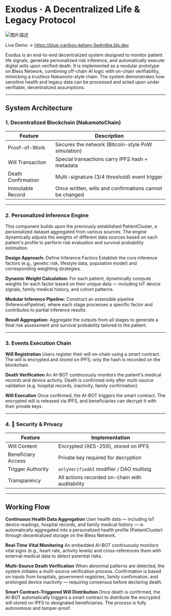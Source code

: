 # Exodus · A Decentralized Life & Legacy Protocol

![图片描述](https://github.com/stoneBuild29/picx-images-hosting/raw/master/CleanShot-2025-06-02-at-02.22.31.6pnr2qoics.gif)

Live Demo → https://blue-caribou-kelsey-5edrnlbe.bls.dev

Exodus is an end-to-end decentralized system designed to monitor patient life signals, generate personalized risk inference, and automatically execute digital wills upon verified death. It is implemented as a modular prototype on Bless Network, combining off-chain AI logic with on-chain verifiability, mimicking a trustless Nakamoto-style chain. The system demonstrates how sensitive health and legacy data can be processed and acted upon under verifiable, decentralized assumptions.

---

## System Architecture

### 1. Decentralized Blockchain (NakamotoChain)

| Feature            | Description                                             |
| ------------------ | ------------------------------------------------------- |
| Proof-of-Work      | Secures the network (Bitcoin-style PoW simulation)      |
| Will Transaction   | Special transactions carry IPFS hash + metadata         |
| Death Confirmation | Multi-signature (3/4 threshold) event trigger           |
| Immutable Record   | Once written, wills and confirmations cannot be changed |

---

### 2. Personalized Inference Engine

This component builds upon the previously established PatientCluster, a personalized dataset aggregated from various sources. The engine dynamically adjusts the weights of different data sources based on each patient's profile to perform risk evaluation and survival probability estimation.

**Design Approach:**
Define Inference Factors
Establish the core inference factors (e.g., genetic risk, lifestyle data, population model) and corresponding weighting strategies.

**Dynamic Weight Calculation:**
For each patient, dynamically compute weights for each factor based on their unique data — including IoT device signals, family medical history, and cohort patterns.

**Modular Inference Pipeline:**
Construct an extensible pipeline (InferencePipeline), where each stage processes a specific factor and contributes to partial inference results.

**Result Aggregation:**
Aggregate the outputs from all stages to generate a final risk assessment and survival probability tailored to the patient.

---

### 3. Events Execution Chain

**Will Registration**
Users register their will on-chain using a smart contract. The will is encrypted and stored on IPFS; only the hash is recorded on the blockchain.

**Death Verification**
An AI-BOT continuously monitors the patient's medical records and device activity. Death is confirmed only after multi-source validation (e.g. hospital records, inactivity, family confirmation).

**Will Execution**
Once confirmed, the AI-BOT triggers the smart contract. The encrypted will is released via IPFS, and beneficiaries can decrypt it with their private keys.

---

### 4. 🔐 Security & Privacy

| Feature            | Implementation                                  |
| ------------------ | ----------------------------------------------- |
| Will Content       | Encrypted (AES-256), stored on IPFS             |
| Beneficiary Access | Private key required for decryption             |
| Trigger Authority  | `onlyVerifiedAI` modifier / DAO multisig      |
| Transparency       | All actions recorded on-chain with auditability |

---

## Working Flow

**Continuous Health Data Aggregation**
User health data — including IoT device readings, hospital records, and family medical history — is automatically aggregated into a personalized health profile (PatientCluster) through decentralized storage on the Bless Network.

**Real-Time Vital Monitoring**
An embedded AI-BOT continuously monitors vital signs (e.g., heart rate, activity levels) and cross-references them with external medical data to detect potential risks.

**Multi-Source Death Verification**
When abnormal patterns are detected, the system initiates a multi-source verification process. Confirmation is based on inputs from hospitals, government registries, family confirmation, and prolonged device inactivity — requiring consensus before declaring death.

**Smart Contract–Triggered Will Distribution**
Once death is confirmed, the AI-BOT automatically triggers a smart contract to distribute the encrypted will stored on IPFS to designated beneficiaries. The process is fully autonomous and tamper-proof.

